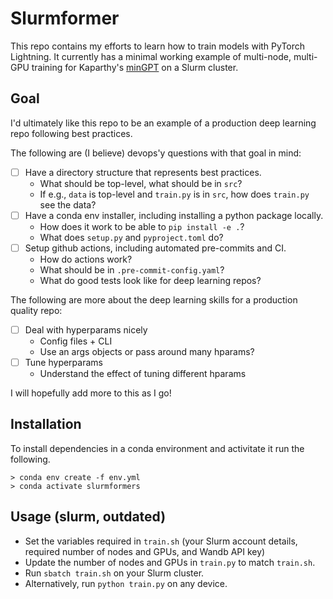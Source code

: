 # Slurmformer

This repo contains my efforts to learn how to train models with PyTorch Lightning. It currently has a minimal working example of multi-node, multi-GPU training for Kaparthy's [minGPT](https://github.com/karpathy/minGPT) on a Slurm cluster.

## Goal

I'd ultimately like this repo to be an example of a production deep learning repo following best practices.

The following are (I believe) devops'y questions with that goal in mind:
- [ ] Have a directory structure that represents best practices.
    - What should be top-level, what should be in `src`?
    - If e.g., `data` is top-level and `train.py` is in `src`, how does `train.py` see the data?
- [ ] Have a conda env installer, including installing a python package locally.
    - How does it work to be able to `pip install -e .`?
    - What does `setup.py` and `pyproject.toml` do?
- [ ] Setup github actions, including automated pre-commits and CI.
    - How do actions work?
    - What should be in `.pre-commit-config.yaml`?
    - What do good tests look like for deep learning repos?

The following are more about the deep learning skills for a production quality repo:
- [ ] Deal with hyperparams nicely
    - Config files + CLI
    - Use an args objects or pass around many hparams?
- [ ] Tune hyperparams
    - Understand the effect of tuning different hparams

I will hopefully add more to this as I go!

## Installation

To install dependencies in a conda environment and activitate it run the following.

```
> conda env create -f env.yml
> conda activate slurmformers
```

## Usage (slurm, outdated)

- Set the variables required in `train.sh` (your Slurm account details, required number of nodes and GPUs, and Wandb API key)
- Update the number of nodes and GPUs in `train.py` to match `train.sh`.
- Run `sbatch train.sh` on your Slurm cluster.
- Alternatively, run `python train.py` on any device.
